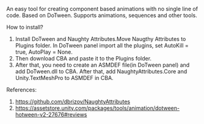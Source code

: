An easy tool for creating component based animations with no single line of code. Based on DoTween. Supports animations, sequences and other tools.

How to install?
1. Install DoTween and Naughty Attributes.Move Naugthy Attributes to Plugins folder. In DoTween panel import all the plugins, set AutoKill = true, AutoPlay = None.
2. Then download CBA and paste it to the Plugins folder.
3. After that, you need to create an ASMDEF file(in DoTween panel) and add DoTween.dll to CBA. After that, add NaughtyAttributes.Core and Unity.TextMeshPro to ASMDEF in CBA.

References:
1. https://github.com/dbrizov/NaughtyAttributes
2. https://assetstore.unity.com/packages/tools/animation/dotween-hotween-v2-27676#reviews
